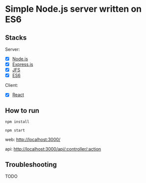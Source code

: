# Simple Node.js server written on ES6

## Stacks

Server:

- [x] [Node.js](https://www.nodejs.org)
- [x] [Express.js](https://www.expressjs.com)
- [x] [JFS](https://www.npmjs.com/package/jfs)
- [x] [ES6](https://github.com/lukehoban/es6features)

Client:

- [x] [React](https://facebook.github.io/react/)

## How to run

    npm install

    npm start

web: [http://localhost:3000/]()

api: [http://localhost:3000/api/:controller/:action]()

## Troubleshooting

TODO
